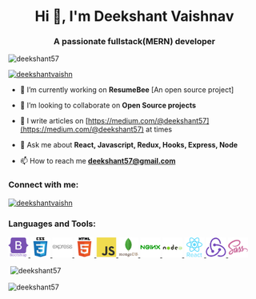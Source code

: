<h1 align="center">Hi 👋, I'm Deekshant Vaishnav</h1>
<h3 align="center">A passionate fullstack(MERN) developer</h3>

<p align="left"> <img src="https://komarev.com/ghpvc/?username=deekshant57&label=Profile%20views&color=0e75b6&style=flat" alt="deekshant57" /> </p>

<p align="left"> <a href="https://twitter.com/deekshantvaishn" target="blank"><img src="https://img.shields.io/twitter/follow/deekshantvaishn?logo=twitter&style=for-the-badge" alt="deekshantvaishn" /></a> </p>

- 🔭 I’m currently working on **ResumeBee** [An open source project]

- 👯 I’m looking to collaborate on **Open Source projects**

- 📝 I write articles on [https://medium.com/@deekshant57](https://medium.com/@deekshant57) at times

- 💬 Ask me about **React, Javascript, Redux, Hooks, Express, Node**

- 📫 How to reach me **deekshant57@gmail.com**

<h3 align="left">Connect with me:</h3>
<p align="left">
<a href="https://twitter.com/deekshantvaishn" target="blank"><img align="center" src="https://raw.githubusercontent.com/rahuldkjain/github-profile-readme-generator/master/src/images/icons/Social/twitter.svg" alt="deekshantvaishn" height="30" width="40" /></a>
</p>

<h3 align="left">Languages and Tools:</h3>
<p align="left"> <a href="https://getbootstrap.com" target="_blank" rel="noreferrer"> <img src="https://raw.githubusercontent.com/devicons/devicon/master/icons/bootstrap/bootstrap-plain-wordmark.svg" alt="bootstrap" width="40" height="40"/> </a> <a href="https://www.w3schools.com/css/" target="_blank" rel="noreferrer"> <img src="https://raw.githubusercontent.com/devicons/devicon/master/icons/css3/css3-original-wordmark.svg" alt="css3" width="40" height="40"/> </a> <a href="https://expressjs.com" target="_blank" rel="noreferrer"> <img src="https://raw.githubusercontent.com/devicons/devicon/master/icons/express/express-original-wordmark.svg" alt="express" width="40" height="40"/> </a> <a href="https://www.w3.org/html/" target="_blank" rel="noreferrer"> <img src="https://raw.githubusercontent.com/devicons/devicon/master/icons/html5/html5-original-wordmark.svg" alt="html5" width="40" height="40"/> </a> <a href="https://developer.mozilla.org/en-US/docs/Web/JavaScript" target="_blank" rel="noreferrer"> <img src="https://raw.githubusercontent.com/devicons/devicon/master/icons/javascript/javascript-original.svg" alt="javascript" width="40" height="40"/> </a> <a href="https://www.mongodb.com/" target="_blank" rel="noreferrer"> <img src="https://raw.githubusercontent.com/devicons/devicon/master/icons/mongodb/mongodb-original-wordmark.svg" alt="mongodb" width="40" height="40"/> </a> <a href="https://www.nginx.com" target="_blank" rel="noreferrer"> <img src="https://raw.githubusercontent.com/devicons/devicon/master/icons/nginx/nginx-original.svg" alt="nginx" width="40" height="40"/> </a> <a href="https://nodejs.org" target="_blank" rel="noreferrer"> <img src="https://raw.githubusercontent.com/devicons/devicon/master/icons/nodejs/nodejs-original-wordmark.svg" alt="nodejs" width="40" height="40"/> </a> <a href="https://reactjs.org/" target="_blank" rel="noreferrer"> <img src="https://raw.githubusercontent.com/devicons/devicon/master/icons/react/react-original-wordmark.svg" alt="react" width="40" height="40"/> </a> <a href="https://redux.js.org" target="_blank" rel="noreferrer"> <img src="https://raw.githubusercontent.com/devicons/devicon/master/icons/redux/redux-original.svg" alt="redux" width="40" height="40"/> </a> <a href="https://sass-lang.com" target="_blank" rel="noreferrer"> <img src="https://raw.githubusercontent.com/devicons/devicon/master/icons/sass/sass-original.svg" alt="sass" width="40" height="40"/> </a> </p>

<p>&nbsp;<img align="center" src="https://github-readme-stats.vercel.app/api?username=deekshant57&show_icons=true&locale=en" alt="deekshant57" /></p>

<p><img align="center" src="https://github-readme-streak-stats.herokuapp.com/?user=deekshant57&" alt="deekshant57" /></p>
